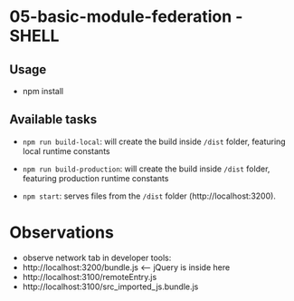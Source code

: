 # 05-basic-module-federation - SHELL

## Usage

- npm install

## Available tasks

- `npm run build-local`: will create the build inside `/dist` folder, featuring local runtime constants

- `npm run build-production`: will create the build inside `/dist` folder, featuring production runtime constants

- `npm start`: serves files from the `/dist` folder (http://localhost:3200).

# Observations

- observe network tab in developer tools:
- http://localhost:3200/bundle.js <-- jQuery is inside here
- http://localhost:3100/remoteEntry.js
- http://localhost:3100/src_imported_js.bundle.js
